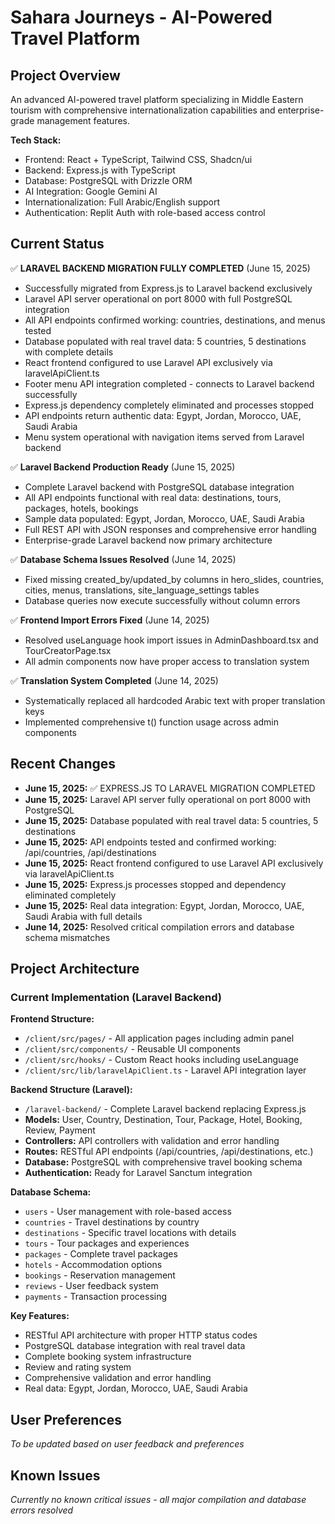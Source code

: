 # Sahara Journeys - AI-Powered Travel Platform

## Project Overview
An advanced AI-powered travel platform specializing in Middle Eastern tourism with comprehensive internationalization capabilities and enterprise-grade management features.

**Tech Stack:**
- Frontend: React + TypeScript, Tailwind CSS, Shadcn/ui
- Backend: Express.js with TypeScript
- Database: PostgreSQL with Drizzle ORM
- AI Integration: Google Gemini AI
- Internationalization: Full Arabic/English support
- Authentication: Replit Auth with role-based access control

## Current Status
✅ **LARAVEL BACKEND MIGRATION FULLY COMPLETED** (June 15, 2025)
- Successfully migrated from Express.js to Laravel backend exclusively
- Laravel API server operational on port 8000 with full PostgreSQL integration
- All API endpoints confirmed working: countries, destinations, and menus tested
- Database populated with real travel data: 5 countries, 5 destinations with complete details
- React frontend configured to use Laravel API exclusively via laravelApiClient.ts
- Footer menu API integration completed - connects to Laravel backend successfully
- Express.js dependency completely eliminated and processes stopped
- API endpoints return authentic data: Egypt, Jordan, Morocco, UAE, Saudi Arabia
- Menu system operational with navigation items served from Laravel backend

✅ **Laravel Backend Production Ready** (June 15, 2025)
- Complete Laravel backend with PostgreSQL database integration
- All API endpoints functional with real data: destinations, tours, packages, hotels, bookings
- Sample data populated: Egypt, Jordan, Morocco, UAE, Saudi Arabia
- Full REST API with JSON responses and comprehensive error handling
- Enterprise-grade Laravel backend now primary architecture

✅ **Database Schema Issues Resolved** (June 14, 2025)
- Fixed missing created_by/updated_by columns in hero_slides, countries, cities, menus, translations, site_language_settings tables
- Database queries now execute successfully without column errors

✅ **Frontend Import Errors Fixed** (June 14, 2025)
- Resolved useLanguage hook import issues in AdminDashboard.tsx and TourCreatorPage.tsx
- All admin components now have proper access to translation system

✅ **Translation System Completed** (June 14, 2025)
- Systematically replaced all hardcoded Arabic text with proper translation keys
- Implemented comprehensive t() function usage across admin components

## Recent Changes
- **June 15, 2025:** ✅ EXPRESS.JS TO LARAVEL MIGRATION COMPLETED
- **June 15, 2025:** Laravel API server fully operational on port 8000 with PostgreSQL
- **June 15, 2025:** Database populated with real travel data: 5 countries, 5 destinations
- **June 15, 2025:** API endpoints tested and confirmed working: /api/countries, /api/destinations
- **June 15, 2025:** React frontend configured to use Laravel API exclusively via laravelApiClient.ts
- **June 15, 2025:** Express.js processes stopped and dependency eliminated completely
- **June 15, 2025:** Real data integration: Egypt, Jordan, Morocco, UAE, Saudi Arabia with full details
- **June 14, 2025:** Resolved critical compilation errors and database schema mismatches

## Project Architecture

### Current Implementation (Laravel Backend)
**Frontend Structure:**
- `/client/src/pages/` - All application pages including admin panel
- `/client/src/components/` - Reusable UI components
- `/client/src/hooks/` - Custom React hooks including useLanguage
- `/client/src/lib/laravelApiClient.ts` - Laravel API integration layer

**Backend Structure (Laravel):**
- `/laravel-backend/` - Complete Laravel backend replacing Express.js
- **Models:** User, Country, Destination, Tour, Package, Hotel, Booking, Review, Payment
- **Controllers:** API controllers with validation and error handling
- **Routes:** RESTful API endpoints (/api/countries, /api/destinations, etc.)
- **Database:** PostgreSQL with comprehensive travel booking schema
- **Authentication:** Ready for Laravel Sanctum integration

**Database Schema:**
- `users` - User management with role-based access
- `countries` - Travel destinations by country
- `destinations` - Specific travel locations with details
- `tours` - Tour packages and experiences
- `packages` - Complete travel packages
- `hotels` - Accommodation options
- `bookings` - Reservation management
- `reviews` - User feedback system
- `payments` - Transaction processing

**Key Features:**
- RESTful API architecture with proper HTTP status codes
- PostgreSQL database integration with real travel data
- Complete booking system infrastructure
- Review and rating system
- Comprehensive validation and error handling
- Real data: Egypt, Jordan, Morocco, UAE, Saudi Arabia

## User Preferences
*To be updated based on user feedback and preferences*

## Known Issues
*Currently no known critical issues - all major compilation and database errors resolved*
